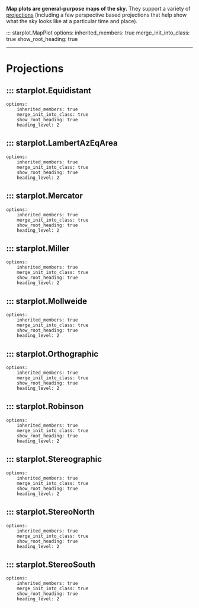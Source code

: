 **Map plots are general-purpose maps of the sky.** They support a variety of [projections](#map-projections) (including a few perspective based projections that help show what the sky looks like at a particular time and place).

::: starplot.MapPlot
    options:
        inherited_members: true
        merge_init_into_class: true
        show_root_heading: true

---

# Projections

## ::: starplot.Equidistant
    options:
        inherited_members: true
        merge_init_into_class: true
        show_root_heading: true
        heading_level: 2

## ::: starplot.LambertAzEqArea
    options:
        inherited_members: true
        merge_init_into_class: true
        show_root_heading: true
        heading_level: 2

## ::: starplot.Mercator
    options:
        inherited_members: true
        merge_init_into_class: true
        show_root_heading: true
        heading_level: 2

## ::: starplot.Miller
    options:
        inherited_members: true
        merge_init_into_class: true
        show_root_heading: true
        heading_level: 2

## ::: starplot.Mollweide
    options:
        inherited_members: true
        merge_init_into_class: true
        show_root_heading: true
        heading_level: 2

## ::: starplot.Orthographic
    options:
        inherited_members: true
        merge_init_into_class: true
        show_root_heading: true
        heading_level: 2

## ::: starplot.Robinson
    options:
        inherited_members: true
        merge_init_into_class: true
        show_root_heading: true
        heading_level: 2

## ::: starplot.Stereographic
    options:
        inherited_members: true
        merge_init_into_class: true
        show_root_heading: true
        heading_level: 2

## ::: starplot.StereoNorth
    options:
        inherited_members: true
        merge_init_into_class: true
        show_root_heading: true
        heading_level: 2

## ::: starplot.StereoSouth
    options:
        inherited_members: true
        merge_init_into_class: true
        show_root_heading: true
        heading_level: 2

